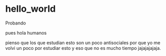 # hello_world
Probando

pues hola humanos

 pienso que los que estudian esto son un poco antisociales por que yo me volvi un poco por estudiar esto y eso que no es mucho tiempo jajajajajaja.
